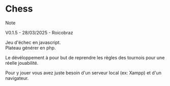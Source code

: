 # Chess

> [!NOTE]
> V0.1.5 -
> 28/03/2025 -
> Roicobraz 

Jeu d'échec en javascript.  
Plateau générer en php.

Le dévéloppement à pour but de reprendre les règles des tournois pour une réelle jouabilité.

Pour y jouer vous avez juste besoin d'un serveur local (ex: Xampp) et d'un navigateur.
